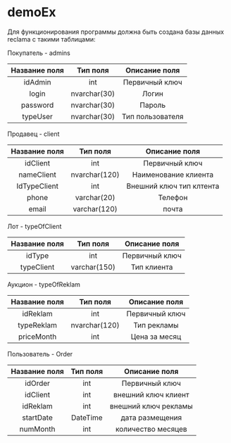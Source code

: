 # demoEx

Для функционирования программы должна быть создана базы данных reclama с такими таблицами:

Покупатель - admins

| Название поля | Тип поля         | Описание поля                |
|:-------------:|:----------------:|:----------------------------:|
| idAdmin       | int              | Первичный ключ           |
| login           | nvarchar(30)     | Логин            |
| password         | nvarchar(30)      | Пароль            |
| typeUser         | nvarchar(30)      | Тип пользователя            |

Продавец - client

| Название поля | Тип поля         | Описание поля                |
|:-------------:|:----------------:|:----------------------------:|
| idClient       | int              | Первичный ключ           |
| nameClient           | nvarchar(120)     | Наименование клиента            |
| IdTypeClient         | int     | Внешний ключ тип клтента            |
| phone         | varchar(20)     | Телефон            |
| email         | varchar(120)     | почта            |

Лот - typeOfClient

| Название поля | Тип поля         | Описание поля                |
|:-------------:|:----------------:|:----------------------------:|
| idType      | int              | Первичный ключ           |
| typeClient     | varchar(150)     | Тип клиента            |


Аукцион - typeOfReklam

| Название поля | Тип поля         | Описание поля                |
|:-------------:|:----------------:|:----------------------------:|
| idReklam      | int             | Первичный ключ           |
| typeReklam        | nvarchar(120)             | Тип рекламы |
| priceMonth      | int             | Цена за месяц            |


Пользователь - Order

| Название поля | Тип поля         | Описание поля                |
|:-------------:|:----------------:|:----------------------------:|
| idOrder        | int                | Первичный ключ               |
| idClient         | int       | внешний ключ клиент                        |
| idReklam          | int          | внешний ключ рекламы                       |
| startDate          | DateTime          | дата размещения                       |
| numMonth          | int         | количество месяцев                       |